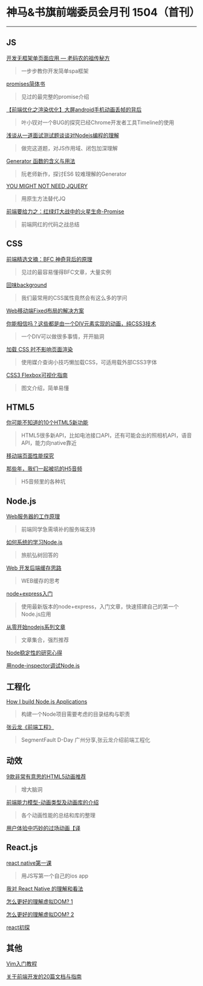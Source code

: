 # 神马&书旗前端委员会月刊 1504（首刊）

***

## JS

[开发无框架单页面应用 — 老码农的祖传秘方](http://web.jobbole.com/81990/)
>一步步教你开发简单spa框架

[promises简体书](http://liubin.github.io/promises-book/)
>见过的最完整的promise介绍
 

[【前端优化之渲染优化】大屏android手机动画丢帧的背后](http://www.cnblogs.com/yexiaochai/p/4314260.html)
>叶小钗对一个BUG的探究已经Chrome开发者工具Timeline的使用


[浅谈从一道面试测试题谈谈对Nodejs编程的理解](https://cnodejs.org/topic/55145859e26684ed7ff21bd3)
>做完这道题，对JS作用域、闭包加深理解

[Generator 函数的含义与用法](http://www.ruanyifeng.com/blog/2015/04/generator.html)
>阮老师新作，探讨ES6 较难理解的Generator

[YOU MIGHT NOT NEED JQUERY](http://youmightnotneedjquery.com)
>用原生方法替代JQ

[前端要给力之：红绿灯大战中的火星生命-Promise](http://blog.csdn.net/aimingoo/article/details/45014325)
>前端网红的代码之战总结

## CSS

[前端精选文摘：BFC 神奇背后的原理 ](http://www.cnblogs.com/lhb25/p/inside-block-formatting-ontext.html)
>见过的最容易懂得BFC文章，大量实例


[回味background](http://segmentfault.net/blog/linxz/1190000002481921#articleHeader8)
>我们最常用的CSS属性竟然会有这么多的学问

[Web移动端Fixed布局的解决方案](http://efe.baidu.com/blog/mobile-fixed-layout/)


[你能相信吗？这些都是由一个DIV元素实现的动画，纯CSS3技术](http://www.webhek.com/misc/css-loaders)
>一个DIV可以做很多事情，开开脑洞



[加载 CSS 时不影响页面渲染 ](http://www.linuxeden.com/html/news/20150405/160050.html)
>使用媒介查询小技巧懒加载CSS，可适用载外部CSS3字体


[CSS3 Flexbox可视化指南](http://blog.csdn.net/whqet/article/details/45154977)
>图文介绍，简单易懂

## HTML5

[你可能不知道的10个HTML5新功能](http://segmentfault.com/blog/aomine_2450732/1190000002534431)
>HTML5很多新API，比如电池接口API，还有可能会出的照相机API，语音API，能力向native靠近

[移动端页面性能探究](http://blog.csdn.net/zqjflash/article/details/44906763)
 
[那些年，我们一起被坑的H5音频](http://weibo.com/p/23041874d6cedd0102vkbr)
>H5音频里的各种坑

## Node.js

[Web服务器的工作原理](http://www.importnew.com/15020.html)
>前端同学急需填补的服务端支持

[如何系统的学习Node.js](http://www.zhihu.com/question/21567720/answer/44247905?utm_campaign=share_button&utm_medium=weibo_share&utm_content=share_answer&utm_source=weibo)
>旅航弘树回答的 

[Web 开发后端缓存思路](https://cnodejs.org/topic/55210d88c4f5240812f55408)
>WEB缓存的思考

[node+express入门](http://www.alloyteam.com/2015/03/sexpressmysql/)
>使用最新版本的node+express，入门文章，快速搭建自己的第一个Node.js应用

[从零开始nodejs系列文章](http://blog.fens.me/series-nodejs/)
>文章集合，强烈推荐

[Node稳定性的研究心得](http://www.cnblogs.com/rubylouvre/p/4442619.html)

[用node-inspector调试Node.js](http://www.noanylove.com/2011/12/node-the-inspector-debugging-node-js/)


## 工程化

[How I build Node.js Applications ](http://blog.ragingflame.co.za/2015/4/1/how-i-build-nodejs-applications
)
>构建一个Node项目需要考虑的目录结构与职责

[张云龙《前端工程》](http://pan.baidu.com/s/1c0njWGC)
>SegmentFault D-Day 广州分享,张云龙介绍前端工程化

## 动效

[9款非常有意思的HTML5动画推荐](http://www.w3cschool.cc/w3cnote/9-funny-html5-animation.html?from=groupmessage&isappinstalled=0#rd)
>增大脑洞

[前端能力模型-动画类型及动画库的介绍](http://blog.csdn.net/zqjflash/article/details/44903859)
>各个动画性能的总结和库的整理

[用户体验中巧妙的过场动画【译](http://mxd.tencent.com/用户体验中巧妙的过场动画【译】#rd)

## React.js

[react native第一课](http://html-js.com/article/2783)
>用JS写第一个自己的ios app

[我对 React Native 的理解和看法](http://div.io/topic/851)

[怎么更好的理解虚拟DOM? 1](http://www.zhihu.com/question/29504639 )

[怎么更好的理解虚拟DOM? 2](http://react-china.org/t/zen-yao-geng-hao-de-li-jie-xu-ni-dom/638) 

[react初探](http://www.alloyteam.com/2015/04/react-explore/)
 
## 其他

[Vim入门教程](http://blog.jobbole.com/86132/)

[关于前端开发的20篇文档与指南](http://saebbs.com/forum.php?mod=viewthread&tid=34679&extra=page%3D6)
